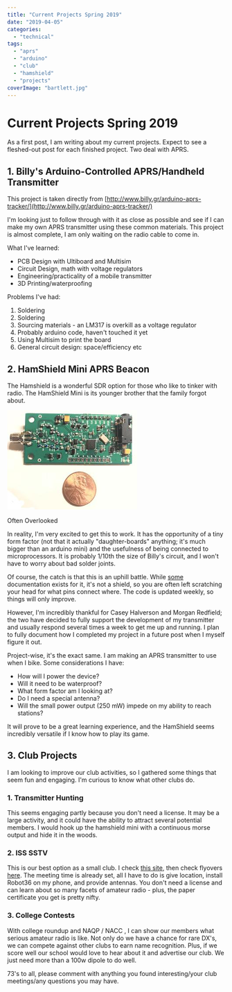 ```yaml
---
title: "Current Projects Spring 2019"
date: "2019-04-05"
categories:
  - "technical"
tags:
  - "aprs"
  - "arduino"
  - "club"
  - "hamshield"
  - "projects"
coverImage: "bartlett.jpg"
---
```

# Current Projects Spring 2019
As a first post, I am writing about my current projects. Expect to see a fleshed-out post for each finished project. Two deal with APRS.

## 1\. Billy's Arduino-Controlled APRS/Handheld Transmitter

This project is taken directly from [http://www.billy.gr/arduino-aprs-tracker/](http://www.billy.gr/arduino-aprs-tracker/)

I'm looking just to follow through with it as close as possible and see if I can make my own APRS transmitter using these common materials. This project is almost complete, I am only waiting on the radio cable to come in.

What I've learned:

- PCB Design with Ultiboard and Multisim
- Circuit Design, math with voltage regulators
- Engineering/practicality of a mobile transmitter
- 3D Printing/waterproofing

Problems I've had:

1. Soldering
2. Soldering
3. Sourcing materials - an LM317 is overkill as a voltage regulator
4. Probably arduino code, haven't touched it yet
5. Using Multisim to print the board
6. General circuit design: space/efficiency etc

## 2\. HamShield Mini APRS Beacon

The Hamshield is a wonderful SDR option for those who like to tinker with radio. The HamShield Mini is its younger brother that the family forgot about.

![](images/hamshieldmini1_300x300.jpg)

Often Overlooked

In reality, I'm very excited to get this to work. It has the opportunity of a tiny form factor (not that it actually "daughter-boards" anything; it's much bigger than an arduino mini) and the usefulness of being connected to microprocessors. It is probably 1/10th the size of Billy's circuit, and I won't have to worry about bad solder joints.

Of course, the catch is that this is an uphill battle. While [some](https://www.enhancedradio.com/pages/hamshield-mini-pinouts) documentation exists for it, it's not a shield, so you are often left scratching your head for what pins connect where. The code is updated weekly, so things will only improve.

However, I'm incredibly thankful for Casey Halverson and Morgan Redfield; the two have decided to fully support the development of my transmitter and usually respond several times a week to get me up and running. I plan to fully document how I completed my project in a future post when I myself figure it out.

Project-wise, it's the exact same. I am making an APRS transmitter to use when I bike. Some considerations I have:

- How will I power the device?
- Will it need to be waterproof?
- What form factor am I looking at?
- Do I need a special antenna?
- Will the small power output (250 mW) impede on my ability to reach stations?

It will prove to be a great learning experience, and the HamShield seems incredibly versatile if I know how to play its game.

## 3\. Club Projects

I am looking to improve our club activities, so I gathered some things that seem fun and engaging. I'm curious to know what other clubs do.

### 1\. Transmitter Hunting

This seems engaging partly because you don't need a license. It may be a large activity, and it could have the ability to attract several potential members. I would hook up the hamshield mini with a continuous morse output and hide it in the woods.

### 2\. ISS SSTV

This is our best option as a small club. I check [this site](http://ariss-sstv.blogspot.com/), then check flyovers [here](https://spotthestation.nasa.gov/). The meeting time is already set, all I have to do is give location, install Robot36 on my phone, and provide antennas. You don't need a license and can learn about so many facets of amateur radio - plus, the paper certificate you get is pretty nifty.

### 3\. College Contests

With college roundup and NAQP / NACC , I can show our members what serious amateur radio is like. Not only do we have a chance for rare DX's, we can compete against other clubs to earn name recognition. Plus, if we score well our school would love to hear about it and advertise our club. We just need more than a 100w dipole to do well.

73's to all, please comment with anything you found interesting/your club meetings/any questions you may have.
